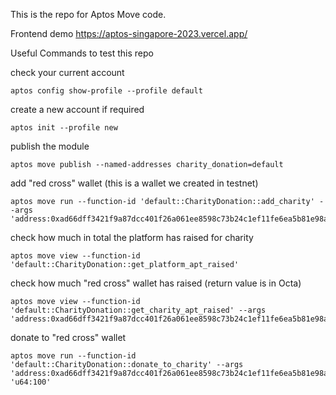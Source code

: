 This is the repo for Aptos Move code.

Frontend demo https://aptos-singapore-2023.vercel.app/

Useful Commands to test this repo

check your current account
```
aptos config show-profile --profile default
```

create a new account if required
```
aptos init --profile new
```

publish the module
```
aptos move publish --named-addresses charity_donation=default
```

add "red cross" wallet (this is a wallet we created in testnet)
```
aptos move run --function-id 'default::CharityDonation::add_charity' --args 'address:0xad66dff3421f9a87dcc401f26a061ee8598c73b24c1ef11fe6ea5b81e98a135a'
```

check how much in total the platform has raised for charity
```
aptos move view --function-id 'default::CharityDonation::get_platform_apt_raised' 
```

check how much "red cross" wallet has raised (return value is in Octa)
```
aptos move view --function-id 'default::CharityDonation::get_charity_apt_raised' --args 'address:0xad66dff3421f9a87dcc401f26a061ee8598c73b24c1ef11fe6ea5b81e98a135a'
```

donate to "red cross" wallet
```
aptos move run --function-id 'default::CharityDonation::donate_to_charity' --args 'address:0xad66dff3421f9a87dcc401f26a061ee8598c73b24c1ef11fe6ea5b81e98a135a' 'u64:100'
```